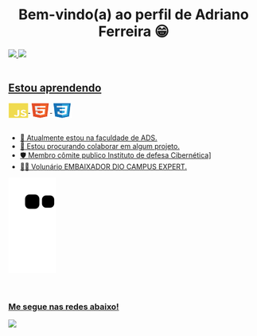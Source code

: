 <h1 align="center"> Bem-vindo(a) ao perfil de Adriano Ferreira 😁 </h1>

 <div>
   <a href="https://github.com/Adrianof1">
   <img height="180em" src="https://github-readme-stats.vercel.app/api?username=Adrianof1&show_icons=true&theme=tokyonight&include_all_commits=true&count_private=true"/>
   <img height="180em" src="https://github-readme-stats.vercel.app/api/top-langs/?username=Adrianof1&layout=compact&langs_count=6&theme=tokyonight"/>
</div>
    
<div style="display: inline_block"><br>
  

 
## Estou aprendendo

<img align="center" alt="Js" height="30" width="40" src="https://raw.githubusercontent.com/devicons/devicon/master/icons/javascript/javascript-plain.svg">
  <img align="center" alt="HTML" height="30" width="40" src="https://raw.githubusercontent.com/devicons/devicon/master/icons/html5/html5-original.svg">
  <img align="center" alt="CSS" height="30" width="40" src="https://raw.githubusercontent.com/devicons/devicon/master/icons/css3/css3-original.svg"><br><br>
          
  - 🔭 Atualmente estou na faculdade de ADS.
  - 👯 Estou procurando colaborar em algum projeto.
  - 🛡️ Membro cômite publico Instituto de defesa Cibernética]
  - 👨‍💻 Volunário EMBAIXADOR DIO CAMPUS EXPERT.
    





 ![Snake animation](https://github.com/Adrianof1/Adrianof1/blob/output/github-contribution-grid-snake.svg)

</div>
 
<br>
 
### Me segue nas redes abaixo!
 
<div> 
  <a href="www.linkedin.com/in/adriano-ferreira-8b227b11b" target="_blank"><img src="https://img.shields.io/badge/-LinkedIn-%230077B5?style=for-the-badge&logo=linkedin&logoColor=white" target="_blank"></a>
</div>
